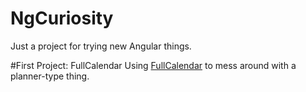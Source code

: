 # NgCuriosity
Just a project for trying new Angular things.

#First Project: FullCalendar
Using [FullCalendar](https://fullcalendar.io/docs/angular) to mess around with a planner-type thing. 
